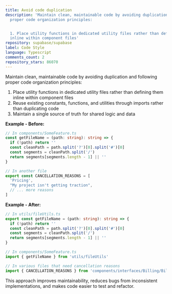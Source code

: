 ```yaml
---
title: Avoid code duplication
description: 'Maintain clean, maintainable code by avoiding duplication and following
  proper code organization principles:


  1. Place utility functions in dedicated utility files rather than defining them
  inline within component files'
repository: supabase/supabase
label: Code Style
language: Typescript
comments_count: 2
repository_stars: 86070
---
```


Maintain clean, maintainable code by avoiding duplication and following proper code organization principles:

1. Place utility functions in dedicated utility files rather than defining them inline within component files
2. Reuse existing constants, functions, and utilities through imports rather than duplicating code
3. Maintain a single source of truth for shared logic and data

**Example - Before:**
```typescript
// In components/SomeFeature.ts
const getFileName = (path: string): string => {
  if (!path) return ''
  const cleanPath = path.split('?')[0].split('#')[0]
  const segments = cleanPath.split('/')
  return segments[segments.length - 1] || ''
}

// In another file
export const CANCELLATION_REASONS = [
  'Pricing',
  "My project isn't getting traction",
  // ... more reasons
]
```

**Example - After:**
```typescript
// In utils/fileUtils.ts
export const getFileName = (path: string): string => {
  if (!path) return ''
  const cleanPath = path.split('?')[0].split('#')[0]
  const segments = cleanPath.split('/')
  return segments[segments.length - 1] || ''
}

// In components/SomeFeature.ts
import { getFileName } from 'utils/fileUtils'

// In various files that need cancellation reasons
import { CANCELLATION_REASONS } from 'components/interfaces/Billing/Billing.constants'
```

This approach improves maintainability, reduces bugs from inconsistent implementations, and makes code easier to test and refactor.